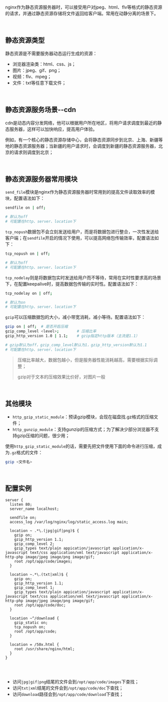 <br>

nginx作为静态资源服务器时，可以接受用户对jpeg、html、flv等格式的静态资源的请求，并通过静态资源存储将文件返回给客户端。常用在动静分离的场景下。

<br>

## 静态资源类型

静态资源是不需要服务器动态运行生成的资源：

- 浏览器渲染类：html、css、js；
- 图片：jpeg、gif、png；
- 视频：flv、mpeg；
- 文件：txt等任意下载文件；

<br>



## 静态资源服务场景--cdn

cdn是动态内容分发网络，他可以根据用户所在地区，将用户请求调度到最近的静态服务器，这样可以加快响应，提高用户体验。



例如，有一个核心的静态资源存储中心，会将静态资源同步到北京、上海、新疆等地的静态资源服务器；当新疆的用户请求时，会调度到新疆的静态资源服务器，北京的请求则调度到北京；



<br>



## 静态资源服务器常用模块

`send_file`模块是nginx作为静态资源服务器时常用到的提高文件读取效率的模块，配置语法如下：

```bash
sendfile on | off;

# 默认为off
# 可配置在http、server、location下
```



`tcp_nopush`数据包不会立刻发送给用户，而是将数据包进行整合，一次性发送给客户端；在`sendfile`开启的情况下使用，可以提高网络包传输效率，配置语法如下：

```bash
tcp_nopush on | off;

# 默认为off
# 可配置在http、server、location下
```



`tcp_nodelay`则是将数据包实时发送给用户而不等待，常用在实时性要求高的场景下，在配置keepalive时，提高数据包传输的实时性。配置语法如下：

```bash
tcp_nodelay on | off;

# 默认为on
# 可配置在http、server、location下
```



`gzip`可以压缩数据包的大小，减小带宽消耗，减小等待。配置语法如下：

```bash
gzip on | off;	# 是否开启压缩
gzip_comp_level <level>;		# 压缩比率
gzip_http_version 1.0 | 1.1;	# gzip指定http版本（主流是1.1）

# gzip默认为off，gzip_comp_level默认为1，gzip_http_version默认为1.1
# 可配置在http、server、location下
```



> 压缩比率越大，数据包越小，但是服务器性能消耗越高，需要根据实际调整；
>
> gzip对于文本的压缩效果比价好，对图片一般



<br>



## 其他模块

- `http_gzip_static_module`：预读gzip模块，会现在磁盘找.gz格式的压缩文件；
- `http_gunzip_module`：支持gunzip的压缩方式；为了解决少部分浏览器不支持gzip压缩的问题，很少用；



使用`http_gzip_static_module`的话，需要先把文件使用下面的命令进行压缩，成为`.gz`格式的文件：

```bash
gzip <文件名>
```



<br>



## 配置实例

```nginx
server {
  listen 80;
  server_name localhost;
  
  sendfile on;
  access_log /var/log/nginx/log/static_access.log main;
  
  location ~ .*\.(jpg|gif|png)$ {
  	gzip on;
    gzip_http_version 1.1;
    gzip_comp_level 2;
    gzip_types text/plain appication/javascript application/x-javascript text/css application/xml text/javascript application/x-http-php image/jpeg image/png image/gif;
    root /opt/app/code/images;
  }
  
  location ~.*\.(txt|xml)$ {
    gzip on;
    gzip_http_version 1.1;
    gzip_comp_level 1;
    gzip_types text/plain appication/javascript application/x-javascript text/css application/xml text/javascript application/x-http-php image/jpeg image/png image/gif;
    root /opt/app/code/doc;
  }
  
  location ~^/download {
    gzip_static on;
    tcp_nopush on;
    root /opt/app/code;
  }
  
  location = /50x.html {
    root /usr/share/nginx/html;
  }
}
  
```

<br>



- 访问`jpg|gif|png`结尾的文件会到`/opt/app/code/images`下查找；
- 访问`txt|xml`结尾的文件会到`/opt/app/code/doc`下查找；
- 访问`download`路径会到`/opt/app/code/download`下查找；